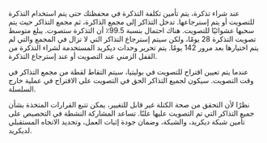 عند شراء تذكرة، يتم تأمين تكلفة التذكرة في محفظتك حتى يتم استخدام التذكرة للتصويت أو يتم إسترجاعها. تدخل التذاكر إلى مجمع الذاكرة، ثم مجمع التذاكر حيث يتم سحبها عشوائيًا للتصويت. هناك احتمال بنسبة 99.5٪ أن التذكرة ستصوت. يبلغ متوسط تصويت التذكرة 28 يومًا، ولكن سيتم إسترجاع التذاكر التي لا تزال في المجمع والتي لم يتم اختيارها بعد مرور 142 يومًا. يتم تحرير وحدات ديكريد المستخدمة لشراء التذكرة من القفل الزمني عند التصويت أو عند إسترجاع التذكرة.

عندما يتم تعيين اقتراح للتصويت في بوليتيا، سيتم التقاط لقطة من مجمع التذاكر في وقت التصويت. سيكون لجميع التذاكر الحق في التصويت على الاقتراح في عملية خارج السلسلة.

نظرًا لأن التحقق من صحة الكتلة غير قابل للتغيير، يمكن تتبع القرارات المتخذة بشأن جميع التذاكر التي تم التصويت عليها علنًا. تساعد المشاركة النشطة في التحصيص على تأمين شبكة ديكريد، والشبكة، وضمان جودة إثبات العمل، وتحديد الاتجاه المستقبلي لديكريد.

